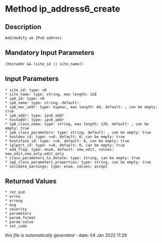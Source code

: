 # Method ip_address6_create

## Description
	Add/modify an IPv6 address

## Mandatory Input Parameters
	(hostaddr && (site_id || site_name))

## Input Parameters
	* site_id: type: >0
	* site_name: type: string, max length: 128
	* ip6_id: type: >0
	* ip6_name: type: string, default: 
	* ip6_mac_addr: type: eipmac, max length: 64, default: , can be empty: true
	* ip6_addr: type: ipv6_addr
	* hostaddr: type: ipv6_addr
	* ip6_class_name: type: string, max length: 128, default: , can be empty: true
	* ip6_class_parameters: type: string, default: , can be empty: true
	* hostdev_id: type: >=0, default: 0, can be empty: true
	* hostiface_id: type: >=0, default: 0, can be empty: true
	* iplport_id: type: >=0, default: 0, can be empty: true
	* add_flag: type: enum, default: new_edit, values: new_edit,new_only,edit_only
	* class_parameters_to_delete: type: string, can be empty: true
	* ip6_class_parameters_properties: type: string, can be empty: true
	* validate_warnings: type: enum, values: accept

## Returned Values
	* ret_oid
	* errno
	* errmsg
	* msg
	* severity
	* parameters
	* param_format
	* param_value
	* ret_code


*this file is automatically generated* - date: 04 Jan 2022 11:29